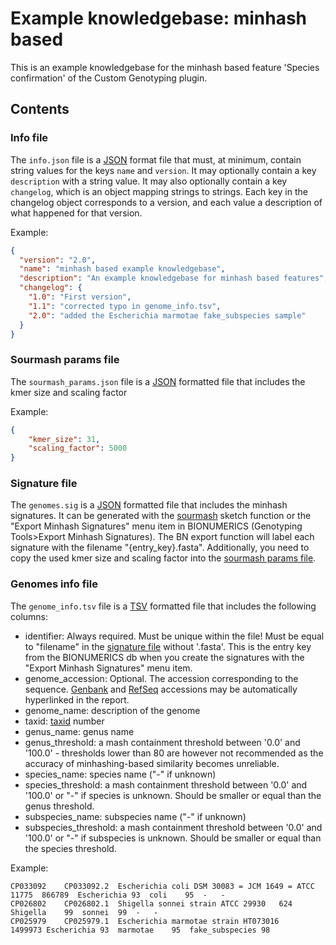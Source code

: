 # Example knowledgebase: minhash based

This is an example knowledgebase for the minhash based feature 'Species confirmation' of the Custom Genotyping plugin.


## Contents

### Info file

The `info.json` file is a [JSON] format file that must, at minimum,
contain string values for the keys `name` and `version`. It may
optionally contain a key `description` with a string value. It may also
optionally contain a key `changelog`, which is an object mapping strings
to strings. Each key in the changelog object corresponds to a version,
and each value a description of what happened for that version.

Example: 

```json
{
  "version": "2.0",
  "name": "minhash based example knowledgebase",
  "description": "An example knowledgebase for minhash based features",
  "changelog": {
    "1.0": "First version",
    "1.1": "corrected typo in genome_info.tsv",
    "2.0": "added the Escherichia marmotae fake_subspecies sample"
  }
}
```

### Sourmash params file

The `sourmash_params.json` file is a [JSON] formatted file that
includes the kmer size and scaling factor

Example:

```json
{
	"kmer_size": 31,
	"scaling_factor": 5000
}
```

### Signature file

The `genomes.sig` is a [JSON] formatted file that includes the minhash
signatures. It can be generated with the [sourmash] sketch function or
the "Export Minhash Signatures" menu item in BIONUMERICS (Genotyping
Tools>Export Minhash Signatures). The BN export function will label
each signature with the filename "{entry_key}.fasta". Additionally,
you need to copy the used kmer size and scaling factor into the
[sourmash params file](#Sourmash-params-file).

### Genomes info file

The `genome_info.tsv` file is a [TSV] formatted file that includes the
following columns:
- identifier: Always required. Must be unique within the file! Must
  be equal to "filename" in the [signature file](#Signature-file) without
  '.fasta'. This is the entry key from the BIONUMERICS db when you
  create the signatures with the "Export Minhash Signatures" menu item.
- genome_accession: Optional. The accession corresponding to the
  sequence. [Genbank] and [RefSeq] accessions may be automatically
  hyperlinked in the report.
- genome_name: description of the genome
- taxid: [taxid] number
- genus_name: genus name
- genus_threshold: a mash containment threshold between '0.0' and
  '100.0' - thresholds lower than 80 are however not recommended as the
  accuracy of minhashing-based similarity becomes unreliable.
- species_name: species name ("-" if unknown)
- species_threshold: a mash containment threshold between '0.0' and
  '100.0' or "-" if species is unknown. Should be smaller or equal than
  the genus threshold.
- subspecies_name: subspecies name ("-" if unknown)
- subspecies_threshold: a mash containment threshold between '0.0' and
  '100.0' or "-" if subspecies is unknown. Should be smaller or equal
  than the species threshold.

Example:

```tsv
CP033092	CP033092.2	Escherichia coli DSM 30083 = JCM 1649 = ATCC 11775	866789	Escherichia	93	coli	95	-	-
CP026802	CP026802.1	Shigella sonnei strain ATCC 29930	624	Shigella	99	sonnei	99	-	-
CP025979	CP025979.1	Escherichia marmotae strain HT073016	1499973	Escherichia	93	marmotae	95	fake_subspecies	98
```

[taxid]: https://www.ncbi.nlm.nih.gov/taxonomy
[sourmash]: https://sourmash.readthedocs.io
[JSON]: https://en.wikipedia.org/wiki/JSON
[TSV]: https://en.wikipedia.org/wiki/Tab-separated_values
[Genbank]:  https://www.ncbi.nlm.nih.gov/Sequin/acc.html
[RefSeq]: https://www.ncbi.nlm.nih.gov/books/NBK21091/table/ch18.T.refseq_accession_numbers_and_mole/?report=objectonly
